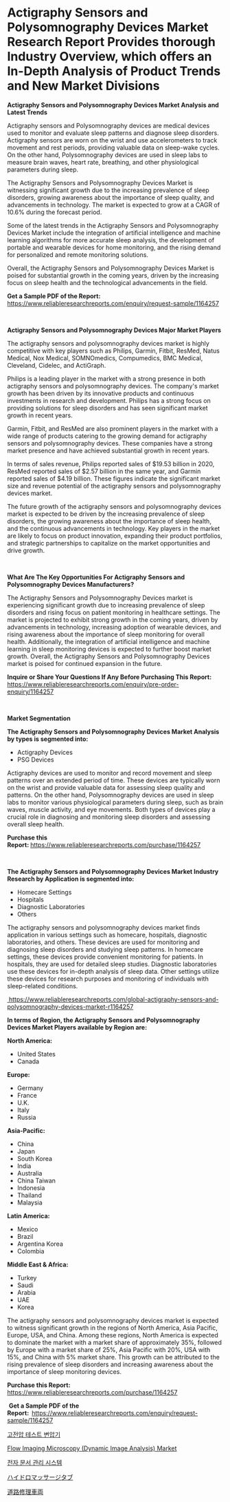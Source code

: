 <p><h1>Actigraphy Sensors and Polysomnography Devices Market Research Report Provides thorough Industry Overview, which offers an In-Depth Analysis of Product Trends and New Market Divisions</h1></p><p><strong>Actigraphy Sensors and Polysomnography Devices Market Analysis and Latest Trends</strong></p>
<p><p>Actigraphy sensors and Polysomnography devices are medical devices used to monitor and evaluate sleep patterns and diagnose sleep disorders. Actigraphy sensors are worn on the wrist and use accelerometers to track movement and rest periods, providing valuable data on sleep-wake cycles. On the other hand, Polysomnography devices are used in sleep labs to measure brain waves, heart rate, breathing, and other physiological parameters during sleep.</p><p>The Actigraphy Sensors and Polysomnography Devices Market is witnessing significant growth due to the increasing prevalence of sleep disorders, growing awareness about the importance of sleep quality, and advancements in technology. The market is expected to grow at a CAGR of 10.6% during the forecast period.</p><p>Some of the latest trends in the Actigraphy Sensors and Polysomnography Devices Market include the integration of artificial intelligence and machine learning algorithms for more accurate sleep analysis, the development of portable and wearable devices for home monitoring, and the rising demand for personalized and remote monitoring solutions.</p><p>Overall, the Actigraphy Sensors and Polysomnography Devices Market is poised for substantial growth in the coming years, driven by the increasing focus on sleep health and the technological advancements in the field.</p></p>
<p><strong>Get a Sample PDF of the Report:&nbsp;</strong> <a href="https://www.reliableresearchreports.com/enquiry/request-sample/1164257">https://www.reliableresearchreports.com/enquiry/request-sample/1164257</a></p>
<p>&nbsp;</p>
<p><strong>Actigraphy Sensors and Polysomnography Devices Major Market Players</strong></p>
<p><p>The actigraphy sensors and polysomnography devices market is highly competitive with key players such as Philips, Garmin, Fitbit, ResMed, Natus Medical, Nox Medical, SOMNOmedics, Compumedics, BMC Medical, Cleveland, Cidelec, and ActiGraph. </p><p>Philips is a leading player in the market with a strong presence in both actigraphy sensors and polysomnography devices. The company's market growth has been driven by its innovative products and continuous investments in research and development. Philips has a strong focus on providing solutions for sleep disorders and has seen significant market growth in recent years.</p><p>Garmin, Fitbit, and ResMed are also prominent players in the market with a wide range of products catering to the growing demand for actigraphy sensors and polysomnography devices. These companies have a strong market presence and have achieved substantial growth in recent years. </p><p>In terms of sales revenue, Philips reported sales of $19.53 billion in 2020, ResMed reported sales of $2.57 billion in the same year, and Garmin reported sales of $4.19 billion. These figures indicate the significant market size and revenue potential of the actigraphy sensors and polysomnography devices market.</p><p>The future growth of the actigraphy sensors and polysomnography devices market is expected to be driven by the increasing prevalence of sleep disorders, the growing awareness about the importance of sleep health, and the continuous advancements in technology. Key players in the market are likely to focus on product innovation, expanding their product portfolios, and strategic partnerships to capitalize on the market opportunities and drive growth.</p></p>
<p>&nbsp;</p>
<p><strong>What Are The Key Opportunities For Actigraphy Sensors and Polysomnography Devices Manufacturers?</strong></p>
<p><p>The Actigraphy Sensors and Polysomnography Devices market is experiencing significant growth due to increasing prevalence of sleep disorders and rising focus on patient monitoring in healthcare settings. The market is projected to exhibit strong growth in the coming years, driven by advancements in technology, increasing adoption of wearable devices, and rising awareness about the importance of sleep monitoring for overall health. Additionally, the integration of artificial intelligence and machine learning in sleep monitoring devices is expected to further boost market growth. Overall, the Actigraphy Sensors and Polysomnography Devices market is poised for continued expansion in the future.</p></p>
<p><strong>Inquire or Share Your Questions If Any Before Purchasing This Report:</strong> <a href="https://www.reliableresearchreports.com/enquiry/pre-order-enquiry/1164257">https://www.reliableresearchreports.com/enquiry/pre-order-enquiry/1164257</a></p>
<p>&nbsp;</p>
<p><strong>Market Segmentation</strong></p>
<p><strong>The Actigraphy Sensors and Polysomnography Devices Market Analysis by types is segmented into:</strong></p>
<p><ul><li>Actigraphy Devices</li><li>PSG Devices</li></ul></p>
<p><p>Actigraphy devices are used to monitor and record movement and sleep patterns over an extended period of time. These devices are typically worn on the wrist and provide valuable data for assessing sleep quality and patterns. On the other hand, Polysomnography devices are used in sleep labs to monitor various physiological parameters during sleep, such as brain waves, muscle activity, and eye movements. Both types of devices play a crucial role in diagnosing and monitoring sleep disorders and assessing overall sleep health.</p></p>
<p><strong>Purchase this Report:&nbsp;</strong><a href="https://www.reliableresearchreports.com/purchase/1164257">https://www.reliableresearchreports.com/purchase/1164257</a></p>
<p>&nbsp;</p>
<p><strong>The Actigraphy Sensors and Polysomnography Devices Market Industry Research by Application is segmented into:</strong></p>
<p><ul><li>Homecare Settings</li><li>Hospitals</li><li>Diagnostic Laboratories</li><li>Others</li></ul></p>
<p><p>The actigraphy sensors and polysomnography devices market finds application in various settings such as homecare, hospitals, diagnostic laboratories, and others. These devices are used for monitoring and diagnosing sleep disorders and studying sleep patterns. In homecare settings, these devices provide convenient monitoring for patients. In hospitals, they are used for detailed sleep studies. Diagnostic laboratories use these devices for in-depth analysis of sleep data. Other settings utilize these devices for research purposes and monitoring of individuals with sleep-related conditions.</p></p>
<p><a href="https://www.reliableresearchreports.com/global-actigraphy-sensors-and-polysomnography-devices-market-r1164257">&nbsp;https://www.reliableresearchreports.com/global-actigraphy-sensors-and-polysomnography-devices-market-r1164257</a></p>
<p><strong>In terms of Region, the Actigraphy Sensors and Polysomnography Devices Market Players available by Region are:</strong></p>
<p>
    <p> <strong> North America: </strong>
        <ul>
            <li>United States</li>
            <li>Canada</li>
        </ul>
        </p> 
    <p> <strong> Europe: </strong>
        <ul>
            <li>Germany</li>
            <li>France</li>
            <li>U.K.</li>
            <li>Italy</li>
            <li>Russia</li>
        </ul>
        </p> 
    <p> <strong> Asia-Pacific: </strong>
        <ul>
            <li>China</li>
            <li>Japan</li>
            <li>South Korea</li>
            <li>India</li>
            <li>Australia</li>
            <li>China Taiwan</li>
            <li>Indonesia</li>
            <li>Thailand</li>
            <li>Malaysia</li>
        </ul>
        </p> 
    <p> <strong> Latin America: </strong>
        <ul>
            <li>Mexico</li>
            <li>Brazil</li>
            <li>Argentina Korea</li>
            <li>Colombia</li>
        </ul>
        </p> 
    <p> <strong> Middle East & Africa: </strong>
        <ul>
            <li>Turkey</li>
            <li>Saudi</li>
            <li>Arabia</li>
            <li>UAE</li>
            <li>Korea</li>
        </ul>
    </p>
    </p>
<p><p>The actigraphy sensors and polysomnography devices market is expected to witness significant growth in the regions of North America, Asia Pacific, Europe, USA, and China. Among these regions, North America is expected to dominate the market with a market share of approximately 35%, followed by Europe with a market share of 25%, Asia Pacific with 20%, USA with 15%, and China with 5% market share. This growth can be attributed to the rising prevalence of sleep disorders and increasing awareness about the importance of sleep monitoring devices.</p></p>
<p><strong>Purchase this Report: </strong><a href="https://www.reliableresearchreports.com/purchase/1164257">https://www.reliableresearchreports.com/purchase/1164257</a></p>
<p>&nbsp;<strong>Get a Sample PDF of the Report:&nbsp;&nbsp;</strong><a href="https://www.reliableresearchreports.com/enquiry/request-sample/1164257">https://www.reliableresearchreports.com/enquiry/request-sample/1164257</a></p>
<p><strong></strong></p>
<p><p><a href="https://github.com/durgin521/Market-Research-Report-List-1/blob/main/510909246584.md">고전압 테스트 변압기</a></p><p><a href="https://github.com/seekum/Market-Research-Report-List-2/blob/main/flow-imaging-microscopy-dynamic-image-analysis-market.md">Flow Imaging Microscopy (Dynamic Image Analysis) Market</a></p><p><a href="https://medium.com/@daveblock56/%EC%A0%84%EC%9E%90-%EB%AC%B8%EC%84%9C-%EA%B4%80%EB%A6%AC-%EC%8B%9C%EC%8A%A4%ED%85%9C-%EC%8B%9C%EC%9E%A5-%EA%B7%9C%EB%AA%A8-%EC%8B%9C%EC%9E%A5-%EC%A0%84%EB%A7%9D-%EB%B0%8F-%EC%8B%9C%EC%9E%A5-%EC%98%88%EC%B8%A1-2024%EB%85%84%EB%B6%80%ED%84%B0-2031%EB%85%84-9e1abbe6a878">전자 문서 관리 시스템</a></p><p><a href="https://medium.com/@addyserr7687/%E3%83%8F%E3%82%A4%E3%83%89%E3%83%AD%E3%83%9E%E3%83%83%E3%82%B5%E3%83%BC%E3%82%B8%E3%82%BF%E3%83%96%E3%81%AE%E5%B8%82%E5%A0%B4%E3%82%B7%E3%82%A7%E3%82%A2%E3%81%AE%E9%80%B2%E5%8C%96%E3%81%A8%E5%B8%82%E5%A0%B4%E6%88%90%E9%95%B7%E3%83%88%E3%83%AC%E3%83%B3%E3%83%892024%E5%B9%B4%E3%81%8B%E3%82%892031%E5%B9%B4%E3%81%BE%E3%81%A7-5ea13da2fdc3">ハイドロマッサージタブ</a></p><p><a href="https://medium.com/@teridactyl90/%E9%81%93%E8%B7%AF%E4%BF%AE%E7%90%86%E8%BB%8A%E4%B8%A1%E5%B8%82%E5%A0%B4-%E7%AB%B6%E4%BA%89%E5%88%86%E6%9E%90-%E5%B8%82%E5%A0%B4%E3%83%88%E3%83%AC%E3%83%B3%E3%83%89-%E3%81%8A%E3%82%88%E3%81%B32031%E5%B9%B4%E3%81%BE%E3%81%A7%E3%81%AE%E4%BA%88%E6%B8%AC-26586bc2a8d4">道路修理車両</a></p></p>